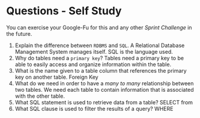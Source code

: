 # Questions - Self Study

You can exercise your Google-Fu for this and any other _Sprint Challenge_ in the future.

1.  Explain the difference between `RDBMS` and `SQL`.
      A Relational Database Management System manages itself. SQL is the language used.
1.  Why do tables need a `primary key`?
      Tables need a primary key to be able to easily access and organize information within the table.
1.  What is the name given to a table column that references the primary key
    on another table.
      Foreign Key
1.  What do we need in order to have a _many to many_ relationship between two
    tables.
      We need each table to contain information that is associated with the other table.
1.  What SQL statement is used to retrieve data from a table?
      SELECT <selection> from <table>
1.  What SQL clause is used to filter the results of a query?
      WHERE

